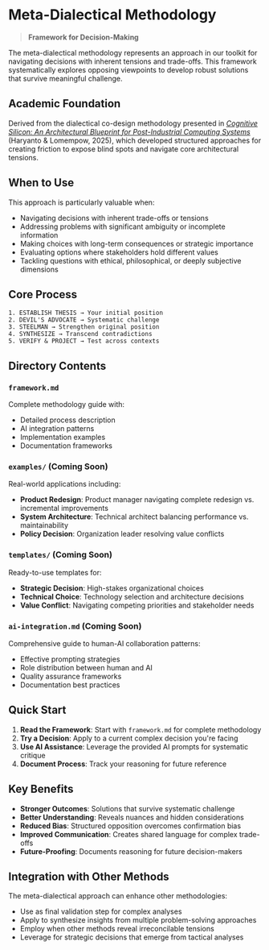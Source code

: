 # Meta-Dialectical Methodology

> **Framework for Decision-Making**

The meta-dialectical methodology represents an approach in our toolkit for navigating decisions with inherent tensions and trade-offs. This framework systematically explores opposing viewpoints to develop robust solutions that survive meaningful challenge.

## Academic Foundation

Derived from the dialectical co-design methodology presented in [*Cognitive Silicon: An Architectural Blueprint for Post-Industrial Computing Systems*](https://doi.org/10.48550/arXiv.2504.16622) (Haryanto & Lomempow, 2025), which developed structured approaches for creating friction to expose blind spots and navigate core architectural tensions.

## When to Use

This approach is particularly valuable when:

- Navigating decisions with inherent trade-offs or tensions
- Addressing problems with significant ambiguity or incomplete information
- Making choices with long-term consequences or strategic importance
- Evaluating options where stakeholders hold different values
- Tackling questions with ethical, philosophical, or deeply subjective dimensions

## Core Process

```
1. ESTABLISH THESIS → Your initial position
2. DEVIL'S ADVOCATE → Systematic challenge  
3. STEELMAN → Strengthen original position
4. SYNTHESIZE → Transcend contradictions
5. VERIFY & PROJECT → Test across contexts
```

## Directory Contents

### `framework.md`
Complete methodology guide with:
- Detailed process description
- AI integration patterns
- Implementation examples
- Documentation frameworks

### `examples/` (Coming Soon)
Real-world applications including:
- **Product Redesign**: Product manager navigating complete redesign vs. incremental improvements
- **System Architecture**: Technical architect balancing performance vs. maintainability
- **Policy Decision**: Organization leader resolving value conflicts

### `templates/` (Coming Soon)
Ready-to-use templates for:
- **Strategic Decision**: High-stakes organizational choices
- **Technical Choice**: Technology selection and architecture decisions
- **Value Conflict**: Navigating competing priorities and stakeholder needs

### `ai-integration.md` (Coming Soon)
Comprehensive guide to human-AI collaboration patterns:
- Effective prompting strategies
- Role distribution between human and AI
- Quality assurance frameworks
- Documentation best practices

## Quick Start

1. **Read the Framework**: Start with `framework.md` for complete methodology
2. **Try a Decision**: Apply to a current complex decision you're facing
3. **Use AI Assistance**: Leverage the provided AI prompts for systematic critique
4. **Document Process**: Track your reasoning for future reference

## Key Benefits

- **Stronger Outcomes**: Solutions that survive systematic challenge
- **Better Understanding**: Reveals nuances and hidden considerations
- **Reduced Bias**: Structured opposition overcomes confirmation bias
- **Improved Communication**: Creates shared language for complex trade-offs
- **Future-Proofing**: Documents reasoning for future decision-makers

## Integration with Other Methods

The meta-dialectical approach can enhance other methodologies:
- Use as final validation step for complex analyses
- Apply to synthesize insights from multiple problem-solving approaches
- Employ when other methods reveal irreconcilable tensions
- Leverage for strategic decisions that emerge from tactical analyses